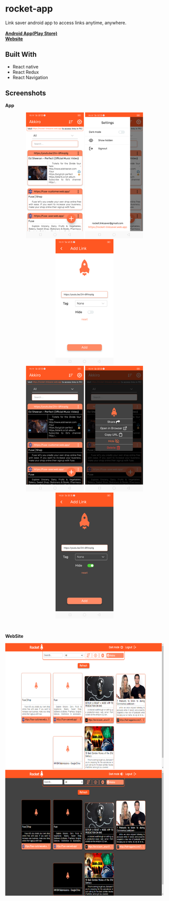 # rocket-app
Link saver android app to access links anytime, anywhere.
</br>
</br>
[**Android App(Play Store)**](https://play.google.com/store/apps/details?id=com.rocketlinksaver)
</br>
[**Website**](https://rocket-linksaver.web.app/)

## Built With
  * React native
  * React Redux
  * React Navigation

## Screenshots
**App**
<p align='center'>
 <img src='https://github.com/Akkiro45/assets/blob/master/rocket/screenshots/Screenshot_2020-05-29-19-19-29-75_a541c4ab3ea3818e30a56e6f56913e97.png' wisth='200' height='400' />
 <img src='https://github.com/Akkiro45/assets/blob/master/rocket/screenshots/Screenshot_2020-05-29-19-19-35-69_a541c4ab3ea3818e30a56e6f56913e97.png' wisth='200' height='400' />
 <img src='https://github.com/Akkiro45/assets/blob/master/rocket/screenshots/Screenshot_2020-05-29-19-19-40-26_a541c4ab3ea3818e30a56e6f56913e97.png' wisth='200' height='400' />
</br>
 <img src='https://github.com/Akkiro45/assets/blob/master/rocket/screenshots/Screenshot_2020-05-29-19-19-50-15_a541c4ab3ea3818e30a56e6f56913e97.png' wisth='200' height='400' />
 <img src='https://github.com/Akkiro45/assets/blob/master/rocket/screenshots/Screenshot_2020-05-29-19-19-57-58_a541c4ab3ea3818e30a56e6f56913e97.png' wisth='200' height='400' />
 <img src='https://github.com/Akkiro45/assets/blob/master/rocket/screenshots/Screenshot_2020-05-29-19-20-19-63_a541c4ab3ea3818e30a56e6f56913e97.png' wisth='200' height='400' />
</p>
</br>

**WebSite**
<p align='center'>
 <img src='https://github.com/Akkiro45/assets/blob/master/rocket/screenshots/Screenshot1.png' wisth='200' height='400' />
 <img src='https://github.com/Akkiro45/assets/blob/master/rocket/screenshots/Screenshot2.png' wisth='200' height='400' />
</p>